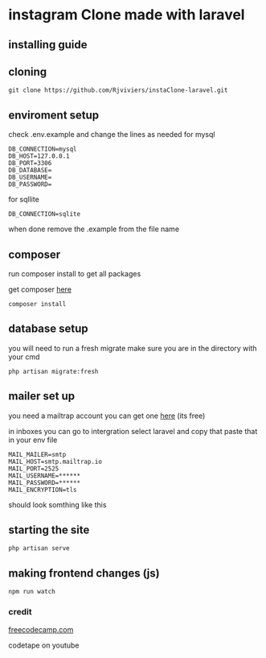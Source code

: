 # instagram Clone made with laravel

## installing guide

## cloning

```text
git clone https://github.com/Rjviviers/instaClone-laravel.git
```

## enviroment setup

check .env.example and change the lines as needed
for mysql

```text
DB_CONNECTION=mysql
DB_HOST=127.0.0.1
DB_PORT=3306
DB_DATABASE=
DB_USERNAME=
DB_PASSWORD=
```

for sqllite

```text
DB_CONNECTION=sqlite
```

when done remove the .example from the file name

## composer

run composer install to get all packages 

get composer [here](https://getcomposer.org/download/)

```text
composer install
```

## database setup

you will need to run a fresh migrate
make sure you are in the directory with your cmd

```text
php artisan migrate:fresh
```

## mailer set up

you need a mailtrap account you can get one [here](https://mailtrap.io/) (its free)

in inboxes you can go to intergration select laravel and copy that paste that in your env file

```test
MAIL_MAILER=smtp
MAIL_HOST=smtp.mailtrap.io
MAIL_PORT=2525
MAIL_USERNAME=******
MAIL_PASSWORD=******
MAIL_ENCRYPTION=tls
```

should look somthing like this

## starting the site

```text
php artisan serve
```

## making frontend changes (js)

```text
npm run watch
```

### credit

[freecodecamp.com](freecodecamp.com)

codetape on youtube
